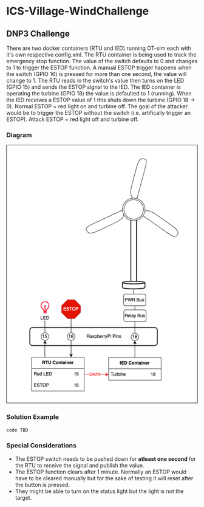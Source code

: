# ICS-Village-WindChallenge

## DNP3 Challenge 
There are two docker containers (RTU and IED) running OT-sim each with it's own respective config.xml. 
The RTU container is being used to track the emergency stop function. The value of the switch defaults to 0 and changes to 1 to trigger the ESTOP function. 
A manual ESTOP trigger happens when the switch (GPIO 16) is pressed for more than one second, the value will change to 1. The RTU reads in the switch's value then turns on the LED (GPIO 15) and sends the ESTOP signal to the IED. 
The IED container is operating the turbine (GPIO 18) the value is defaulted to 1 (running). When the IED receives a ESTOP value of 1 this shuts down the turbine (GPIO 18 -> 0). 
Normal ESTOP = red light on and turbine off. 
The goal of the attacker would be to trigger the ESTOP without the switch (i.e. artifically trigger an ESTOP). 
Attack ESTOP = red light off and turbine off. 

### Diagram 
![DNP3 Challenge Overview](./dnp3.png)

### Solution Example 
```
code TBD
```

### Special Considerations 
* The ESTOP switch needs to be pushed down for **atleast one second** for the RTU to receive the signal and publish the value. 
* The ESTOP function clears after 1 minute. Normally an ESTOP would have to be cleared manually but for the sake of testing it will reset after the button is pressed.
* They might be able to turn on the status light but the light is not the target. 
